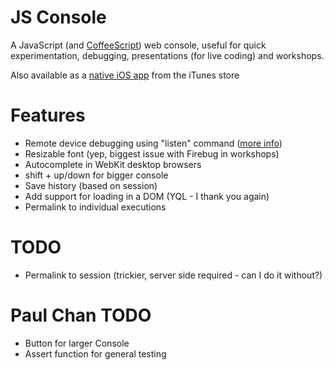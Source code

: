 # JS Console

A JavaScript (and [CoffeeScript](http://coffeescript.com)) web console, useful for quick experimentation, debugging, presentations (for live coding) and workshops.

Also available as a [native iOS app](http://jsconsole.com/app/) from the iTunes store

# Features

- Remote device debugging using "listen" command ([more info](http://jsconsole.com/remote-debugging.html))
- Resizable font (yep, biggest issue with Firebug in workshops)
- Autocomplete in WebKit desktop browsers
- shift + up/down for bigger console
- Save history (based on session)
- Add support for loading in a DOM (YQL - I thank you again)
- Permalink to individual executions

# TODO

- Permalink to session (trickier, server side required - can I do it without?)

# Paul Chan TODO
- Button for larger Console
- Assert function for general testing